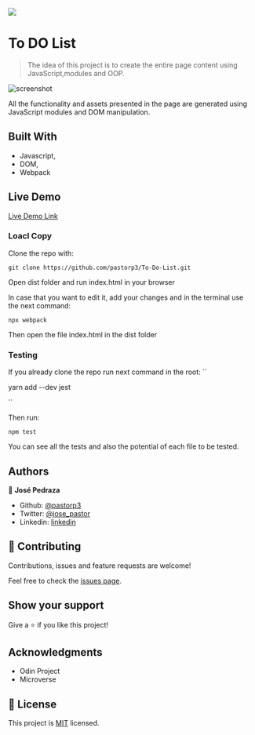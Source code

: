![](https://img.shields.io/badge/Microverse-blueviolet)

# To DO List

> The idea of this project is to create the entire page content using JavaScript,modules and OOP.

![screenshot](https://cdn4.iconfinder.com/data/icons/ikooni-outline-seo-web/128/seo-12-512.png)

All the functionality and assets presented in the page are generated using JavaScript modules and DOM manipulation.

## Built With

- Javascript,
- DOM,
- Webpack

## Live Demo

[Live Demo Link](https://rawcdn.githack.com/pastorp3/To-Do-List/0194c2dddbc0b36f506f306351ffcaa4b70f924e/dist/index.html)

### Loacl Copy

Clone the repo with:

``
git clone https://github.com/pastorp3/To-Do-List.git
``

Open dist folder and run index.html in your browser

In case that you want to edit it, add your changes and  in the terminal use the next command:


``
npx webpack
``

Then open the file index.html in the dist folder


### Testing

If you already clone the repo run next command in the root:
``

yarn add --dev jest

``

Then run:

``
npm test
``

You can see all the tests and also the potential of each file to be tested.

## Authors

👤 **José Pedraza**

- Github: [@pastorp3](https://github.com/pastorp3)
- Twitter: [@jose_pastor](https://twitter.com/jose_pastorp3 )
- Linkedin: [linkedin](https://www.linkedin.com/in/jos%C3%A9-pedraza-acevedo-ab700a1a9/)


## 🤝 Contributing

Contributions, issues and feature requests are welcome!

Feel free to check the [issues page](issues/).

## Show your support

Give a ⭐️ if you like this project!

## Acknowledgments

- Odin Project
- Microverse

## 📝 License

This project is [MIT](https://opensource.org/licenses/MIT) licensed.
